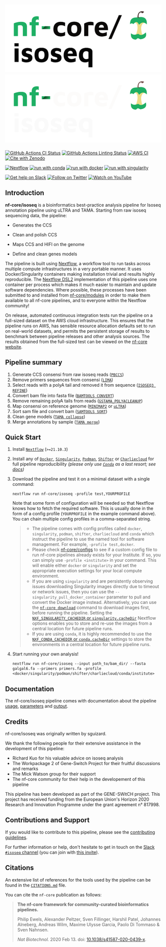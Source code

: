 # ![nf-core/isoseq](docs/images/nf-core-isoseq_logo_light.png#gh-light-mode-only) ![nf-core/isoseq](docs/images/nf-core-isoseq_logo_dark.png#gh-dark-mode-only)

[![GitHub Actions CI Status](https://github.com/nf-core/isoseq/workflows/nf-core%20CI/badge.svg)](https://github.com/nf-core/isoseq/actions?query=workflow%3A%22nf-core+CI%22)
[![GitHub Actions Linting Status](https://github.com/nf-core/isoseq/workflows/nf-core%20linting/badge.svg)](https://github.com/nf-core/isoseq/actions?query=workflow%3A%22nf-core+linting%22)
[![AWS CI](https://img.shields.io/badge/CI%20tests-full%20size-FF9900?labelColor=000000&logo=Amazon%20AWS)](https://nf-co.re/isoseq/results)
[![Cite with Zenodo](http://img.shields.io/badge/DOI-10.5281/zenodo.XXXXXXX-1073c8?labelColor=000000)](https://doi.org/10.5281/zenodo.XXXXXXX)

[![Nextflow](https://img.shields.io/badge/nextflow%20DSL2-%E2%89%A521.10.3-23aa62.svg?labelColor=000000)](https://www.nextflow.io/)
[![run with conda](http://img.shields.io/badge/run%20with-conda-3EB049?labelColor=000000&logo=anaconda)](https://docs.conda.io/en/latest/)
[![run with docker](https://img.shields.io/badge/run%20with-docker-0db7ed?labelColor=000000&logo=docker)](https://www.docker.com/)
[![run with singularity](https://img.shields.io/badge/run%20with-singularity-1d355c.svg?labelColor=000000)](https://sylabs.io/docs/)

[![Get help on Slack](http://img.shields.io/badge/slack-nf--core%20%23isoseq-4A154B?labelColor=000000&logo=slack)](https://nfcore.slack.com/channels/isoseq)
[![Follow on Twitter](http://img.shields.io/badge/twitter-%40nf__core-1DA1F2?labelColor=000000&logo=twitter)](https://twitter.com/nf_core)
[![Watch on YouTube](http://img.shields.io/badge/youtube-nf--core-FF0000?labelColor=000000&logo=youtube)](https://www.youtube.com/c/nf-core)

## Introduction

**nf-core/isoseq** is a bioinformatics best-practice analysis pipeline for Isoseq annotation pipeline using uLTRA and TAMA. Starting from raw isoseq sequencing data, the pipeline:

* Generates the CCS

* Clean and polish CCS

* Maps CCS and HIFI on the genome

* Define and clean genes models

The pipeline is built using [Nextflow](https://www.nextflow.io), a workflow tool to run tasks across multiple compute infrastructures in a very portable manner. It uses Docker/Singularity containers making installation trivial and results highly reproducible. The [Nextflow DSL2](https://www.nextflow.io/docs/latest/dsl2.html) implementation of this pipeline uses one container per process which makes it much easier to maintain and update software dependencies. Where possible, these processes have been submitted to and installed from [nf-core/modules](https://github.com/nf-core/modules) in order to make them available to all nf-core pipelines, and to everyone within the Nextflow community!

<!-- TODO nf-core: Add full-sized test dataset and amend the paragraph below if applicable -->
On release, automated continuous integration tests run the pipeline on a full-sized dataset on the AWS cloud infrastructure. This ensures that the pipeline runs on AWS, has sensible resource allocation defaults set to run on real-world datasets, and permits the persistent storage of results to benchmark between pipeline releases and other analysis sources. The results obtained from the full-sized test can be viewed on the [nf-core website](https://nf-co.re/isoseq/results).

## Pipeline summary

1. Generate CCS consensi from raw isoseq reads ([`PBCCS`](https://github.com/PacificBiosciences/ccs))
2. Remove primers sequences from consensi ([`LIMA`](https://github.com/pacificbiosciences/barcoding/))
3. Select reads with a polyA tail and removed it from sequence ([`ISOSEQ3 REFINE`](https://github.com/PacificBiosciences/IsoSeq))
4. Convert bam file into fasta file ([`BAMTOOLS CONVERT`](https://github.com/pezmaster31/bamtools))
5. Remove remaining polyA tails from reads ([`GSTAMA_POLYACLEANUP`](https://github.com/GenomeRIK/tama))
6. Map consensi on reference genome ([`MINIMAP2`](https://github.com/lh3/minimap2) or [`uLTRA`](https://github.com/ksahlin/ultra))
7. Sort sam file and convert bam ([`SAMTOOLS SORT`](http://www.htslib.org/doc/samtools-sort.html))
9. Clean gene models ([`TAMA collapse`](https://github.com/GenomeRIK/tama))
10. Merge annotations by sample ([`TAMA merge`](https://github.com/GenomeRIK/tama))

## Quick Start

1. Install [`Nextflow`](https://www.nextflow.io/docs/latest/getstarted.html#installation) (`>=21.10.3`)

2. Install any of [`Docker`](https://docs.docker.com/engine/installation/), [`Singularity`](https://www.sylabs.io/guides/3.0/user-guide/), [`Podman`](https://podman.io/), [`Shifter`](https://nersc.gitlab.io/development/shifter/how-to-use/) or [`Charliecloud`](https://hpc.github.io/charliecloud/) for full pipeline reproducibility _(please only use [`Conda`](https://conda.io/miniconda.html) as a last resort; see [docs](https://nf-co.re/usage/configuration#basic-configuration-profiles))_

3. Download the pipeline and test it on a minimal dataset with a single command:

    ```console
    nextflow run nf-core/isoseq -profile test,YOURPROFILE
    ```

    Note that some form of configuration will be needed so that Nextflow knows how to fetch the required software. This is usually done in the form of a config profile (`YOURPROFILE` in the example command above). You can chain multiple config profiles in a comma-separated string.

    > * The pipeline comes with config profiles called `docker`, `singularity`, `podman`, `shifter`, `charliecloud` and `conda` which instruct the pipeline to use the named tool for software management. For example, `-profile test,docker`.
    > * Please check [nf-core/configs](https://github.com/nf-core/configs#documentation) to see if a custom config file to run nf-core pipelines already exists for your Institute. If so, you can simply use `-profile <institute>` in your command. This will enable either `docker` or `singularity` and set the appropriate execution settings for your local compute environment.
    > * If you are using `singularity` and are persistently observing issues downloading Singularity images directly due to timeout or network issues, then you can use the `--singularity_pull_docker_container` parameter to pull and convert the Docker image instead. Alternatively, you can use the [`nf-core download`](https://nf-co.re/tools/#downloading-pipelines-for-offline-use) command to download images first, before running the pipeline. Setting the [`NXF_SINGULARITY_CACHEDIR` or `singularity.cacheDir`](https://www.nextflow.io/docs/latest/singularity.html?#singularity-docker-hub) Nextflow options enables you to store and re-use the images from a central location for future pipeline runs.
    > * If you are using `conda`, it is highly recommended to use the [`NXF_CONDA_CACHEDIR` or `conda.cacheDir`](https://www.nextflow.io/docs/latest/conda.html) settings to store the environments in a central location for future pipeline runs.

4. Start running your own analysis!

    ```console
    nextflow run nf-core/isoseq --input path_to/bam_dir/ --fasta galgal6.fa --primers primers.fa -profile <docker/singularity/podman/shifter/charliecloud/conda/institute>
    ```

## Documentation

The nf-core/isoseq pipeline comes with documentation about the pipeline [usage](https://nf-co.re/isoseq/usage), [parameters](https://nf-co.re/isoseq/parameters) and [output](https://nf-co.re/isoseq/output).

## Credits

nf-core/isoseq was originally written by sguizard.

We thank the following people for their extensive assistance in the development of this pipeline:

* Richard Kuo for his valuable advice on isoseq analysis
* The Workpackage 2 of Gene-Switch Project for their fruitful discussions and remarks
* The Mick Watson group for their support
* The nf-core community for their help in the developement of this pipeline

This pipeline has been developed as part of the GENE-SWitCH project. This project has received funding from the European Union's Horizon 2020 Research and Innovation Programme under the grant agreement n° 817998.

## Contributions and Support

If you would like to contribute to this pipeline, please see the [contributing guidelines](.github/CONTRIBUTING.md).

For further information or help, don't hesitate to get in touch on the [Slack `#isoseq` channel](https://nfcore.slack.com/channels/isoseq) (you can join with [this invite](https://nf-co.re/join/slack)).

## Citations

<!-- TODO nf-core: Add citation for pipeline after first release. Uncomment lines below and update Zenodo doi and badge at the top of this file. -->
<!-- If you use  nf-core/isoseq for your analysis, please cite it using the following doi: [10.5281/zenodo.XXXXXX](https://doi.org/10.5281/zenodo.XXXXXX) -->

<!-- TODO nf-core: Add bibliography of tools and data used in your pipeline -->
An extensive list of references for the tools used by the pipeline can be found in the [`CITATIONS.md`](CITATIONS.md) file.

You can cite the `nf-core` publication as follows:

> **The nf-core framework for community-curated bioinformatics pipelines.**
>
> Philip Ewels, Alexander Peltzer, Sven Fillinger, Harshil Patel, Johannes Alneberg, Andreas Wilm, Maxime Ulysse Garcia, Paolo Di Tommaso & Sven Nahnsen.
>
> _Nat Biotechnol._ 2020 Feb 13. doi: [10.1038/s41587-020-0439-x](https://dx.doi.org/10.1038/s41587-020-0439-x).
